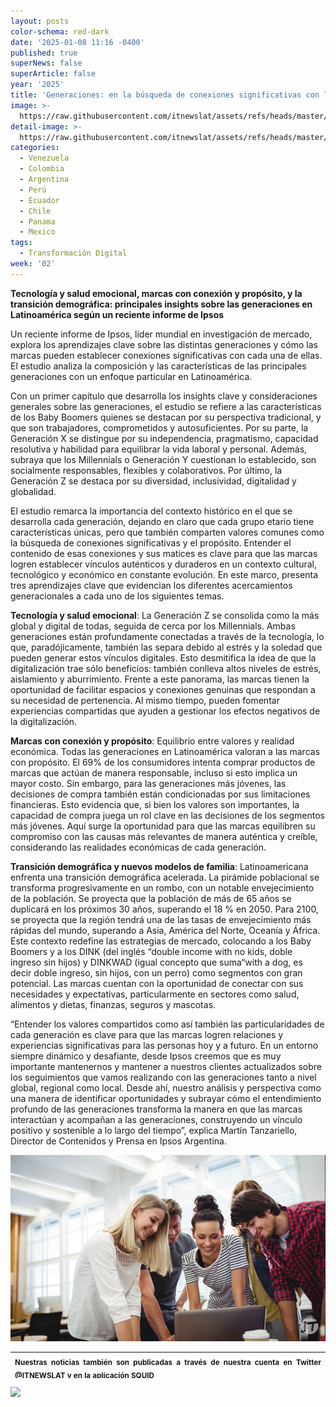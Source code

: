 ```yaml
---
layout: posts
color-schema: red-dark
date: '2025-01-08 11:16 -0400'
published: true
superNews: false
superArticle: false
year: '2025'
title: 'Generaciones: en la búsqueda de conexiones significativas con las marcas'
image: >-
  https://raw.githubusercontent.com/itnewslat/assets/refs/heads/master/img/540x320/millenial-reunidos-p.jpg
detail-image: >-
  https://raw.githubusercontent.com/itnewslat/assets/refs/heads/master/img/1024x680/millenial-reunidos-g.jpg
categories:
  - Venezuela
  - Colombia
  - Argentina
  - Perú
  - Ecuador
  - Chile
  - Panama
  - Mexico
tags:
  - Transformación Digital
week: '02'
---
```

**Tecnología y salud emocional, marcas con conexión y propósito, y la transición demográfica: principales insights sobre las generaciones en Latinoamérica según un reciente informe de Ipsos**
 
Un reciente informe de Ipsos, líder mundial en investigación de mercado, explora los aprendizajes clave sobre las distintas generaciones y cómo las marcas pueden establecer conexiones significativas con cada una de ellas. El estudio analiza la composición y las características de las principales generaciones con un enfoque particular en Latinoamérica.
 
Con un primer capítulo que desarrolla los insights clave y consideraciones generales sobre las generaciones, el estudio se refiere a las características de los Baby Boomers quienes se destacan por su perspectiva tradicional, y que son trabajadores, comprometidos y autosuficientes. Por su parte, la Generación X se distingue por su independencia, pragmatismo, capacidad resolutiva y habilidad para equilibrar la vida laboral y personal. Además, subraya que los Millennials o Generación Y cuestionan lo establecido, son socialmente responsables, flexibles y colaborativos. Por último, la Generación Z se destaca por su diversidad, inclusividad, digitalidad y globalidad.
 
El estudio remarca la importancia del contexto histórico en el que se desarrolla cada generación, dejando en claro que cada grupo etario tiene características únicas, pero que también comparten valores comunes como la búsqueda de conexiones significativas y el propósito. Entender el contenido de esas conexiones y sus matices es clave para que las marcas logren establecer vínculos auténticos y duraderos en un contexto cultural, tecnológico y económico en constante evolución. En este marco, presenta tres aprendizajes clave que evidencian los diferentes acercamientos generacionales a cada uno de los siguientes temas.
 
**Tecnología y salud emocional**: La Generación Z se consolida como la más global y digital de todas, seguida de cerca por los Millennials. Ambas generaciones están profundamente conectadas a través de la tecnología, lo que, paradójicamente, también las separa debido al estrés y la soledad que pueden generar estos vínculos digitales. Esto desmitifica la idea de que la digitalización trae sólo beneficios: también conlleva altos niveles de estrés, aislamiento y aburrimiento. Frente a este panorama, las marcas tienen la oportunidad de facilitar espacios y conexiones genuinas que respondan a su necesidad de pertenencia. Al mismo tiempo, pueden fomentar experiencias compartidas que ayuden a gestionar los efectos negativos de la digitalización.
 
**Marcas con conexión y propósito**: Equilibrio entre valores y realidad económica. Todas las generaciones en Latinoamérica valoran a las marcas con propósito. El 69% de los consumidores intenta comprar productos de marcas que actúan de manera responsable, incluso si esto implica un mayor costo. Sin embargo, para las generaciones más jóvenes, las decisiones de compra también están condicionadas por sus limitaciones financieras. Esto evidencia que, si bien los valores son importantes, la capacidad de compra juega un rol clave en las decisiones de los segmentos más jóvenes. Aquí surge la oportunidad para que las marcas equilibren su compromiso con las causas más relevantes de manera auténtica y creíble, considerando las realidades económicas de cada generación.
 
**Transición demográfica y nuevos modelos de familia**: Latinoamericana enfrenta una transición demográfica acelerada. La pirámide poblacional se transforma progresivamente en un rombo, con un notable envejecimiento de la población. Se proyecta que la población de más de 65 años se duplicará en los próximos 30 años, superando el 18 % en 2050. Para 2100, se proyecta que la región tendrá una de las tasas de envejecimiento más rápidas del mundo, superando a Asia, América del Norte, Oceanía y África. Este contexto redefine las estrategias de mercado, colocando a los Baby Boomers y a los DINK (del inglés “double income with no kids, doble ingreso sin hijos) y DINKWAD (igual concepto que suma“with a dog, es decir doble ingreso, sin hijos, con un perro) como segmentos con gran potencial. Las marcas cuentan con la oportunidad de conectar con sus necesidades y expectativas, particularmente en sectores como salud, alimentos y dietas, finanzas, seguros y mascotas.
 
“Entender los valores compartidos como así también las particularidades de cada generación es clave para que las marcas logren relaciones y experiencias significativas para las personas hoy y a futuro. En un entorno siempre dinámico y desafiante, desde Ipsos creemos que es muy importante mantenernos y mantener a nuestros clientes actualizados sobre los seguimientos que vamos realizando con las generaciones tanto a nivel global, regional como local. Desde ahí, nuestro análisis y perspectiva como una manera de identificar oportunidades y subrayar cómo el entendimiento profundo de las generaciones transforma la manera en que las marcas interactúan y acompañan a las generaciones, construyendo un vínculo positivo y sostenible a lo largo del tiempo”, explica Martín Tanzariello, Director de Contenidos y Prensa en Ipsos Argentina.

![](https://raw.githubusercontent.com/itnewslat/assets/refs/heads/master/img/540x320/millenial-reunidos-p.jpg)

<table style="height: 42px;" width="569">
<tbody>
<tr>
<td style="text-align: justify;"><sub><strong>Nuestras noticias también son publicadas a través de nuestra cuenta en Twitter <a href="https://twitter.com/itnewslat?lang=es">@ITNEWSLAT</a> y en la aplicación <a href="https://squidapp.co/en/">SQUID</a></strong></sub></td>
</tr>
</tbody>
</table>

<img src="https://tracker.metricool.com/c3po.jpg?hash=56f88a41e39ab42c063cc51676587a04"/>